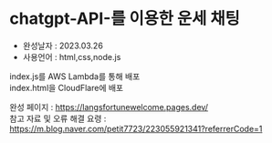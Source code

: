 # chatgpt-API-를 이용한 운세 채팅

* 완성날자 : 2023.03.26
* 사용언어 : html,css,node.js

index.js를 AWS Lambda를 통해 배포   
index.html을 CloudFlare에 배포   

완성 페이지 : https://langsfortunewelcome.pages.dev/    
참고 자료 및 오류 해결 요령 : https://m.blog.naver.com/petit7723/223055921341?referrerCode=1
